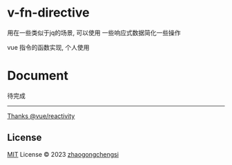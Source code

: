 # v-fn-directive

用在一些类似于jq的场景, 可以使用 一些响应式数据简化一些操作

vue 指令的函数实现, 个人使用

<!-- [![NPM version](https://img.shields.io/npm/v/pkg-name?color=a1b858&label=)](https://www.npmjs.com/package/pkg-name) -->

# Document
待完成

---

[Thanks @vue/reactivity](https://www.npmjs.com/package/@vue/reactivity)

## License

[MIT](./LICENSE) License © 2023 [zhaogongchengsi](https://github.com/zhaogongchengsi)
